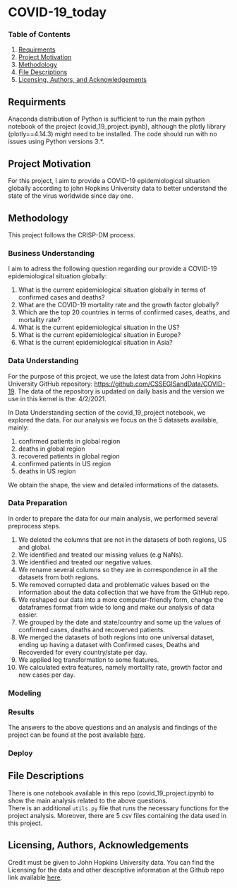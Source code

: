 # COVID-19_today
### Table of Contents

1. [Requirments](#Requirments)
2. [Project Motivation](#motivation)
3. [Methodology](#methodology)
4. [File Descriptions](#files)
5. [Licensing, Authors, and Acknowledgements](#licensing)

## Requirments <a name="Requirments"></a>

Anaconda distribution of Python is sufficient to run the main python notebook of the project (covid_19_project.ipynb), although the plotly library (plotly==4.14.3) 
might need to be installed. The code should run with no issues using Python versions 3.*.

## Project Motivation<a name="motivation"></a>

For this project, I aim to provide a COVID-19 epidemiological situation globally according to john Hopkins University data to better understand the state of the virus worldwide since day one. 

## Methodology<a name="methodology"></a>
This project follows the CRISP-DM process. 

### Business Understanding

I aim to adress the following question regarding our provide a COVID-19 epidemiological situation globally:

1. What is the current epidemiological situation globally in terms of confirmed cases and deaths?
2. What are the COVID-19 mortality rate and the growth factor globally? 
3. Which are the top 20 countries in terms of confirmed cases, deaths, and mortality rate? 
4. What is the current epidemiological situation in the US?
5. What is the current epidemiological situation in Europe?
6. What is the current epidemiological situation in Asia?

### Data Understanding

For the purpose of this project, we use the latest data from John Hopkins University GitHub repository: https://github.com/CSSEGISandData/COVID-19. The data of the repository is updated on daily basis and the version we use in this kernel is the: 4/2/2021. 

In Data Understanding section of the covid_19_project notebook, we explored the data.
For our analysis we focus on the 5 datasets available, mainly: 

1. confirmed patients in global region
2. deaths in global region
3. recovered patients in global region
4. confirmed patients in US region
5. deaths in US region

We obtain the shape, the view and detailed informations of the datasets. 

### Data Preparation

In order to prepare the data for our main analysis, we performed several preprocess steps. 

1. We deleted the columns that are not in the datasets of both regions, US and global. 
2. We identified and treated our missing values (e.g NaNs).
3. We identified and treated our negative values.
4. We rename several columns so they are in correspondence in all the datasets from both regions. 
5. We removed corrupted data and problematic values based on the information about the data collection that we have from the GitHub repo.
6. We reshaped our data into a more computer-friendly form, change the dataframes format from wide to long and make our analysis of data easier.
7. We grouped by the date and state/country and some up the values of confirmed cases, deaths and recoverved patients. 
8. We merged the datasets of both regions into one universal dataset, ending up having a dataset with Confirmed cases, Deaths and Recoverded for every country/state per day.
9. We applied log transformation to some features.
10. We calculated extra features, namely mortality rate, growth factor and new cases per day. 

### Modeling

### Results<a name="results"></a>

The answers to the above questions and an analysis and findings of the project can be found at the post available [here](https://spyroula-masiala.medium.com/covid-19-what-does-2021-hold-33e5ae8accb5).

### Deploy

## File Descriptions <a name="files"></a>

There is one notebook available in this repo (covid_19_project.ipynb) to show the main analysis related to the above questions.  
There is an additional `utils.py` file that runs the necessary functions for the project analysis. Moreover, there are 5 csv files containing the data used in this project. 


## Licensing, Authors, Acknowledgements<a name="licensing"></a>

Credit must be given to John Hopkins University data.  You can find the Licensing for the data and other descriptive information at the Github repo link available [here](https://github.com/CSSEGISandData/COVID-19).
